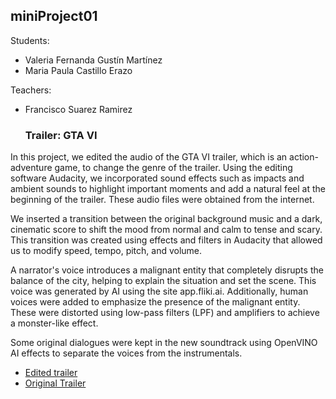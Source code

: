 ## miniProject01
Students:
- Valeria Fernanda Gustín Martínez
- Maria Paula Castillo Erazo

Teachers:
- Francisco Suarez Ramirez

  ### Trailer: GTA VI
  
In this project, we edited the audio of the GTA VI trailer, which is an action-adventure game, to change the genre of the trailer. Using the editing software Audacity, we incorporated sound effects such as impacts and ambient sounds to highlight important moments and add a natural feel at the beginning of the trailer. These audio files were obtained from the internet.

We inserted a transition between the original background music and a dark, cinematic score to shift the mood from normal and calm to tense and scary. This transition was created using effects and filters in Audacity that allowed us to modify speed, tempo, pitch, and volume.

A narrator's voice introduces a malignant entity that completely disrupts the balance of the city, helping to explain the situation and set the scene. This voice was generated by AI using the site app.fliki.ai. Additionally, human voices were added to emphasize the presence of the malignant entity. These were distorted using low-pass filters (LPF) and amplifiers to achieve a monster-like effect.

Some original dialogues were kept in the new soundtrack using OpenVINO AI effects to separate the voices from the instrumentals.
   
- [Edited trailer](https://javerianacaliedu-my.sharepoint.com/:f:/g/personal/vfgustin_javerianacali_edu_co/Et3ZDEVaUUtBloFO-TvSUhgBCFqVAOpnG9JOvjRN-sSuVA?e=AcPSOG)
- [Original Trailer](https://www.youtube.com/watch?v=QdBZY2fkU-0)
